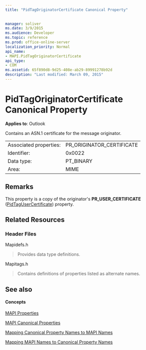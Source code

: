 ```yaml
---
title: "PidTagOriginatorCertificate Canonical Property"
 
 
manager: soliver
ms.date: 3/9/2015
ms.audience: Developer
ms.topic: reference
ms.prod: office-online-server
localization_priority: Normal
api_name:
- MAPI.PidTagOriginatorCertificate
api_type:
- COM
ms.assetid: 65f890d8-9d25-408e-ab29-89991278b92d
description: "Last modified: March 09, 2015"
---
```


# PidTagOriginatorCertificate Canonical Property

  
  
**Applies to**: Outlook 
  
Contains an ASN.1 certificate for the message originator.
  
|||
|:-----|:-----|
|Associated properties:  <br/> |PR_ORIGINATOR_CERTIFICATE  <br/> |
|Identifier:  <br/> |0x0022  <br/> |
|Data type:  <br/> |PT_BINARY  <br/> |
|Area:  <br/> |MIME  <br/> |
   
## Remarks

This property is a copy of the originator's **PR_USER_CERTIFICATE** ([PidTagUserCertificate](pidtagusercertificate-canonical-property.md)) property.
  
## Related Resources

### Header Files

Mapidefs.h
  
> Provides data type definitions.
    
Mapitags.h
  
> Contains definitions of properties listed as alternate names.
    
## See also

#### Concepts

[MAPI Properties](mapi-properties.md)
  
[MAPI Canonical Properties](mapi-canonical-properties.md)
  
[Mapping Canonical Property Names to MAPI Names](mapping-canonical-property-names-to-mapi-names.md)
  
[Mapping MAPI Names to Canonical Property Names](mapping-mapi-names-to-canonical-property-names.md)

